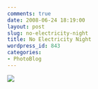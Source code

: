 ```yaml
---
comments: true
date: 2008-06-24 18:19:00
layout: post
slug: no-electricity-night
title: No Electricity Night
wordpress_id: 843
categories:
- PhotoBlog
---
```


![](http://ryanfitzer.com/main/wp-content/uploads/2008/07/no-electricity.jpg)
